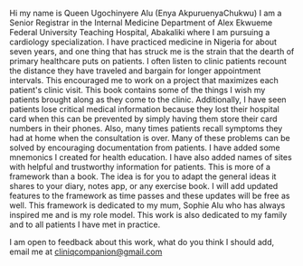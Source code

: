 Hi my name is Queen Ugochinyere Alu  (Enya AkpuruenyaChukwu)
I am a Senior Registrar in the Internal Medicine Department of Alex Ekwueme Federal University Teaching Hospital, Abakaliki where I am pursuing a cardiology specialization. I have practiced medicine in Nigeria for about seven years, and one thing that has struck me is the strain that the dearth of primary healthcare puts on patients. I often listen to clinic patients recount the distance they have traveled and bargain for longer appointment intervals. This encouraged me to work on a project that maximizes each patient's clinic visit. This book contains some of the things I wish my patients brought along as they come to the clinic.
Additionally, I have seen patients lose critical medical information because they lost their hospital card when this can be prevented by simply having them store their card numbers in their phones. Also, many times patients recall symptoms they had at home when the consultation is over. Many of these problems can be solved by encouraging documentation from patients. I have added some mnemonics I created for health education. I have also added names of sites with helpful and trustworthy information for patients. 
This is more of a framework than a book. The idea is for you to adapt the general ideas it shares to your diary, notes app, or any exercise book. 
I will add updated features to the framework as time passes and these updates will be free as well.
This framework is dedicated to my mum, Sophie Alu who has always inspired me and is my role model. This work is also dedicated to my family and to all patients I have met in practice.

I am open to feedback about this work, what do you think I should add, email me at cliniqcompanion@gmail.com
